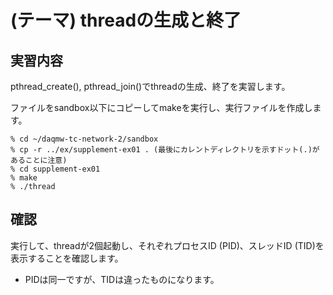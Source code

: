 (テーマ) threadの生成と終了
====================================

実習内容
--------

pthread_create(), pthread_join()でthreadの生成、終了を実習します。

ファイルをsandbox以下にコピーしてmakeを実行し、実行ファイルを作成します。

    % cd ~/daqmw-tc-network-2/sandbox
    % cp -r ../ex/supplement-ex01 . (最後にカレントディレクトリを示すドット(.)があることに注意)
    % cd supplement-ex01
    % make
    % ./thread

確認
----

実行して、threadが2個起動し、それぞれプロセスID (PID)、スレッドID (TID)を
表示することを確認します。

- PIDは同一ですが、TIDは違ったものになります。

